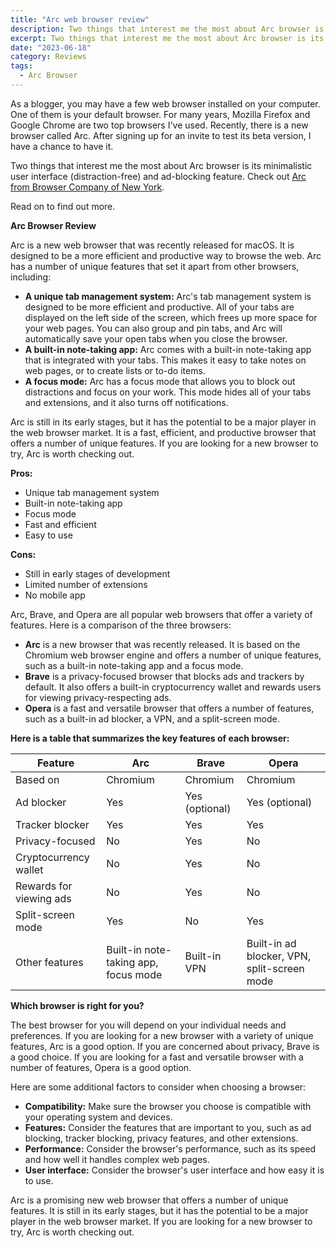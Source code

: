 ```yaml
---
title: "Arc web browser review"
description: Two things that interest me the most about Arc browser is its minimalistic user interface and ad-blocking feature
excerpt: Two things that interest me the most about Arc browser is its minimalistic user interface and ad-blocking feature
date: "2023-06-18"
category: Reviews
tags:
  - Arc Browser
---
```


As a blogger, you may have a few web browser installed on your computer. One of them is your default browser. For many years, Mozilla Firefox and Google Chrome are two top browsers I've used. Recently, there is a new browser called Arc. After signing up for an invite to test its beta version, I have a chance to have it. 

Two things that interest me the most about Arc browser is its minimalistic user interface (distraction-free) and ad-blocking feature. 
Check out [Arc from Browser Company of New York](https://arc.net/).

Read on to find out more.

**Arc Browser Review**

Arc is a new web browser that was recently released for macOS. It is designed to be a more efficient and productive way to browse the web. Arc has a number of unique features that set it apart from other browsers, including:

* **A unique tab management system:** Arc's tab management system is designed to be more efficient and productive. All of your tabs are displayed on the left side of the screen, which frees up more space for your web pages. You can also group and pin tabs, and Arc will automatically save your open tabs when you close the browser.
* **A built-in note-taking app:** Arc comes with a built-in note-taking app that is integrated with your tabs. This makes it easy to take notes on web pages, or to create lists or to-do items.
* **A focus mode:** Arc has a focus mode that allows you to block out distractions and focus on your work. This mode hides all of your tabs and extensions, and it also turns off notifications.

Arc is still in its early stages, but it has the potential to be a major player in the web browser market. It is a fast, efficient, and productive browser that offers a number of unique features. If you are looking for a new browser to try, Arc is worth checking out.

**Pros:**

* Unique tab management system
* Built-in note-taking app
* Focus mode
* Fast and efficient
* Easy to use

**Cons:**

* Still in early stages of development
* Limited number of extensions
* No mobile app

Arc, Brave, and Opera are all popular web browsers that offer a variety of features. Here is a comparison of the three browsers:

* **Arc** is a new browser that was recently released. It is based on the Chromium web browser engine and offers a number of unique features, such as a built-in note-taking app and a focus mode.
* **Brave** is a privacy-focused browser that blocks ads and trackers by default. It also offers a built-in cryptocurrency wallet and rewards users for viewing privacy-respecting ads.
* **Opera** is a fast and versatile browser that offers a number of features, such as a built-in ad blocker, a VPN, and a split-screen mode.

**Here is a table that summarizes the key features of each browser:**

| Feature | Arc | Brave | Opera |
|---|---|---|---|
| Based on | Chromium | Chromium | Chromium |
| Ad blocker | Yes | Yes (optional) | Yes (optional) |
| Tracker blocker | Yes | Yes | Yes |
| Privacy-focused | No | Yes | No |
| Cryptocurrency wallet | No | Yes | No |
| Rewards for viewing ads | No | Yes | No |
| Split-screen mode | Yes | No | Yes |
| Other features | Built-in note-taking app, focus mode | Built-in VPN | Built-in ad blocker, VPN, split-screen mode |

**Which browser is right for you?**

The best browser for you will depend on your individual needs and preferences. If you are looking for a new browser with a variety of unique features, Arc is a good option. If you are concerned about privacy, Brave is a good choice. If you are looking for a fast and versatile browser with a number of features, Opera is a good option.

Here are some additional factors to consider when choosing a browser:

* **Compatibility:** Make sure the browser you choose is compatible with your operating system and devices.
* **Features:** Consider the features that are important to you, such as ad blocking, tracker blocking, privacy features, and other extensions.
* **Performance:** Consider the browser's performance, such as its speed and how well it handles complex web pages.
* **User interface:** Consider the browser's user interface and how easy it is to use.

Arc is a promising new web browser that offers a number of unique features. It is still in its early stages, but it has the potential to be a major player in the web browser market. If you are looking for a new browser to try, Arc is worth checking out.
